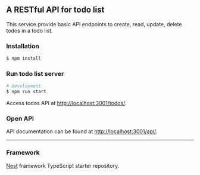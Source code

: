 ## A RESTful API for todo list
This service provide basic API endpoints to create, read, update, delete todos in a todo list.

### Installation
```bash
$ npm install
```

### Run todo list server
```bash
# development
$ npm run start
```
Access todos API at [http://localhost:3001/todos/](http://localhost:3001/todos/).
### Open API
API documentation can be found at [http://localhost:3001/api/](http://localhost:3001/api/).

<!-- ## Test

```bash
# unit tests
$ npm run test

# e2e tests
$ npm run test:e2e

# test coverage
$ npm run test:cov
``` -->

----
### Framework
[Nest](https://github.com/nestjs/nest) framework TypeScript starter repository.